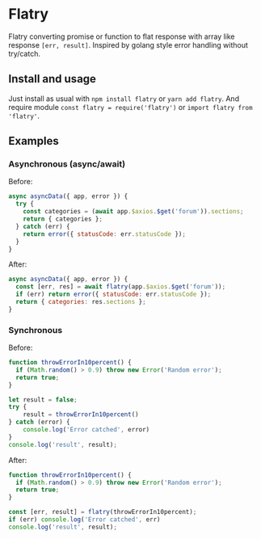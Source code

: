 # Flatry

Flatry converting promise or function to flat response with array like response `[err, result]`.
Inspired by golang style error handling without try/catch.


## Install and usage

Just install as usual with `npm install flatry` or `yarn add flatry`.
And require module `const flatry = require('flatry')` or `import flatry from 'flatry'`.


## Examples

### Asynchronous (async/await)

Before:
```js
async asyncData({ app, error }) {
  try {
    const categories = (await app.$axios.$get('forum')).sections;
    return { categories };
  } catch (err) {
    return error({ statusCode: err.statusCode });
  }
}
```

After:
```js
async asyncData({ app, error }) {
  const [err, res] = await flatry(app.$axios.$get('forum'));
  if (err) return error({ statusCode: err.statusCode });
  return { categories: res.sections };
}
```


### Synchronous

Before:
```js
function throwErrorIn10percent() {
  if (Math.random() > 0.9) throw new Error('Random error');
  return true;
}

let result = false;
try {
    result = throwErrorIn10percent()
} catch (error) {
    console.log('Error catched', error)
}
console.log('result', result);
```

After:
```js
function throwErrorIn10percent() {
  if (Math.random() > 0.9) throw new Error('Random error');
  return true;
}

const [err, result] = flatry(throwErrorIn10percent);
if (err) console.log('Error catched', err)
console.log('result', result);
```
